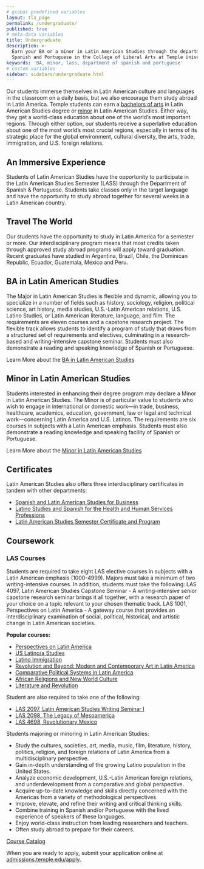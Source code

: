 ```yaml
---
# global predefined variables
layout: tla_page
permalink: /undergraduate/
published: true
# meta-data variables
title: Undergraduate
description: >-
  Earn your BA or a minor in Latin American Studies through the department of
  Spanish and Portuguese in the College of Liberal Arts at Temple University.
keywords: 'BA, minor, lass, department of spanish and portuguese'
# custom variables
sidebar: sidebars/undergraduate.html
---
```

Our students immerse themselves in Latin American culture and languages in the classroom on a daily basis, but we also encourage them study abroad in Latin America. Temple students can earn a [bachelors of arts](#ba-in-latin-american-studies) in Latin American Studies degree or [minor](#minor-in-latin-american-studies) in Latin American Studies. Either way, they get a world-class education about one of the world’s most important regions. Through either option, our students receive a superlative education about one of the most world’s most crucial regions, especially in terms of its strategic place for the global environment, cultural diversity, the arts, trade, immigration, and U.S. foreign relations.

## An Immersive Experience
Students of Latin American Studies have the opportunity to participate in the Latin American Studies Semester (LASS) through the Department of Spanish & Portuguese. Students take classes only in the target language and have the opportunity to study abroad together for several weeks in a Latin American country.

## Travel The World
Our students have the opportunity to study in Latin America for a semester or more. Our interdisciplinary program means that most credits taken through approved study abroad programs will apply toward graduation. Recent graduates have studied in Argentina, Brazil, Chile, the Dominican Republic, Ecuador, Guatemala, Mexico and Peru.

##  BA in Latin American Studies
The Major in Latin American Studies is flexible and dynamic, allowing you to specialize in a number of fields such as history, sociology, religion, political science, art history, media studies, U.S.-Latin American relations, U.S. Latino Studies, or Latin American literature, language, and film.  The requirements are eleven courses and a capstone research project. The flexible track allows students to identify a program of study that draws from a structured set of requirements and electives, culminating in a research-based and writing-intensive capstone seminar. Students must also demonstrate a reading and speaking knowledge of Spanish or Portuguese.

Learn More about the [BA in Latin American Studies](http://bulletin.temple.edu/undergraduate/liberal-arts/latin-american-studies/ba-latin-american-studies/#requirementstext)

##  Minor in Latin American Studies
Students interested in enhancing their degree program may declare a Minor in Latin American Studies. The Minor is of particular value to students who wish to engage in international or domestic work—in trade, business, healthcare, academics, education, government, law or legal and technical work—concerning Latin America and U.S. Latinos. The requirements are six courses in subjects with a Latin American emphasis. Students must also demonstrate a reading knowledge and speaking facility of Spanish or Portuguese.

Learn More about the [Minor in Latin American Studies](http://bulletin.temple.edu/undergraduate/liberal-arts/latin-american-studies/minor-latin-american-studies/)

## Certificates
Latin American Studies also offers three interdisciplinary certificates in tandem with other departments:
- [Spanish and Latin American Studies for Business](http://bulletin.temple.edu/undergraduate/liberal-arts/certificate-programs/certificate-spanish-latin-american-studies-business/#requirementstext)
- [Latino Studies and Spanish for the Health and Human Services Professions](http://bulletin.temple.edu/undergraduate/liberal-arts/certificate-programs/certificate-spanish-latino-studies-health-human-services-professions/)
- [Latin American Studies Semester Certificate and Program](http://bulletin.temple.edu/undergraduate/liberal-arts/certificate-programs/certificate-latin-american-studies/)

## Coursework


<div class="row">
  <div class="col m12 l8">
    <h3>LAS Courses</h3>
    <p>
    Students are required to take eight LAS elective courses in subjects with a Latin American emphasis (1000-4999). Majors must take a minimum of two writing-intensive courses. In addition, students must take the following: LAS 4097, Latin American Studies Capstone Seminar - A writing-intensive senior capstone research seminar brings it all together, with a research paper of your choice on a topic relevant to your chosen thematic track. LAS 1001, Perspectives on Latin America - A gateway course that provides an interdisciplinary examination of social, political, historical, and artistic change in Latin American societies.
    </p>
  </div>
  <div class="col m12 l4">
    <div class="course-box">
      <b>Popular courses:</b>
      <ul>
      <li><a href="https://bulletin.temple.edu/search/?P=LAS%201001" title="Perspectives on Latin America">Perspectives on Latin America</a></li>
      <li><a href="https://bulletin.temple.edu/search/?P=SPAN%204152" title="US Latino/a Studies">US Latino/a Studies</a></li>
      <li><a href="https://bulletin.temple.edu/search/?P=LAS%200854" title="Latino Immigration">Latino Immigration</a></li>
      <li><a href="https://bulletin.temple.edu/search/?P=ARTH%202765" title="Revolution and Beyond: Modern and Contemporary Art in Latin America">Revolution and Beyond: Modern and Contemporary Art in Latin America</a></li>
      <li><a href="https://bulletin.temple.edu/search/?P=POLS%202231" title="Comparative Political Systems in Latin America">Comparative Political Systems in Latin America</a></li>
      <li><a href="https://bulletin.temple.edu/search/?P=REL%203702" title="African Religions and New World Culture">African Religions and New World Culture</a></li>
      <li><a href="https://bulletin.temple.edu/search/?P=PORT%204000" title="Literature and Revolution">Literature and Revolution</a></li>
      </ul>
    </div>
  </div>
</div>

Student are also required to take one of the following:
- [LAS 2097, Latin American Studies Writing Seminar I](https://bulletin.temple.edu/search/?P=LAS%202097)
- [LAS 2098, The Legacy of Mesoamerica](https://bulletin.temple.edu/search/?P=LAS%202098)
- [LAS 4698, Revolutionary Mexico](https://bulletin.temple.edu/search/?P=LAS%204698)

Students majoring or minoring in Latin American Studies:

- Study the cultures, societies, art, media, music, film, literature, history, politics, religion, and foreign relations of Latin America from a multidisciplinary perspective.
- Gain in-depth understanding of the growing Latino population in the United States.
- Analyze economic development, U.S.-Latin American foreign relations, and underdevelopment from a comparative and global perspective.
- Acquire up-to-date knowledge and skills directly concerned with the Americas from a variety of methodological perspectives.
- Improve, elevate, and refine their writing and critical thinking skills.
- Combine training in Spanish and/or Portuguese with the lived experience of speakers of these languages.
- Enjoy world-class instruction from leading researchers and teachers.
- Often study abroad to prepare for their careers.  

[Course Catalog](https://drive.google.com/file/d/1VZBdryS2aFmOV8AmkDEMjRy1CkL_wiNl/view)

When you are ready to apply, submit your application online at [admissions.temple.edu/apply](http://admissions.temple.edu/apply).
